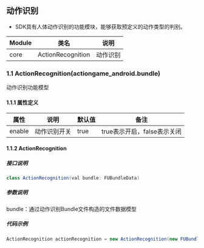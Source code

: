 

## 动作识别

-  SDK具有人体动作识别的功能模块，能够获取预定义的动作类型的判别。

| Module | 类名               |  说明                                                   |
| ------ | ---------------------- | ---------------------------------------------------------- |
| core | ActionRecognition |  动作识别                                       |


### 1.1 ActionRecognition(actiongame_android.bundle)

动作识别功能模型

#### 1.1.1 属性定义
| 属性 | 说明 | 默认值        |  备注|
| ------ | --------- |---- | ------------- |
| enable | 动作识别开关 |    true  | true表示开启，false表示关闭|


#### 1.1.2 ActionRecognition
##### 接口说明
```java
class ActionRecognition(val bundle: FUBundleData)
```
##### 参数说明
bundle：通过动作识别Bundle文件构造的文件数据模型

##### 代码示例
```java
ActionRecognition actionRecognition = new ActionRecognition(new FUBundleData("effect/action/actiongame_android.bundle"));
```



